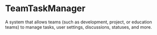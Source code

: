# TeamTaskManager
A system that allows teams (such as development, project, or education teams) to manage tasks, user settings, discussions, statuses, and more.
